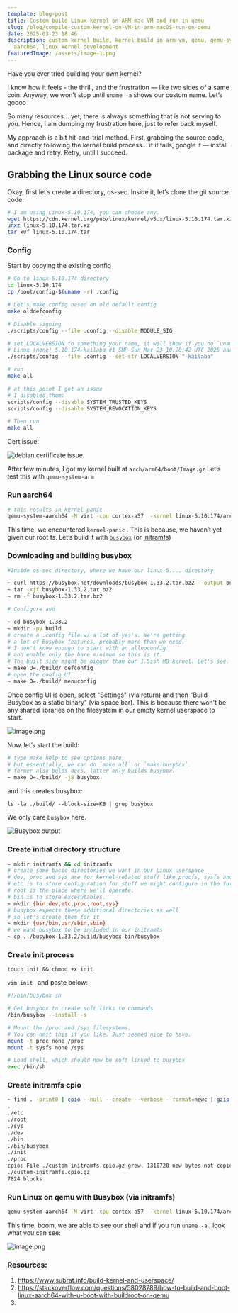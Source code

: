 ```yaml
---
template: blog-post
title: Custom build Linux kernel on ARM mac VM and run in qemu
slug: /blog/compile-custom-kernel-on-VM-in-arm-macOS-run-on-qemu
date: 2025-03-23 18:46
description: custom kernel build, kernel build in arm vm, qemu, qemu-system-arm,
  aarch64, linux kernel development
featuredImage: /assets/image-1.png
---
```

Have you ever tried building your own kernel? 

I know how it feels - the thrill, and the frustration — like two sides of a same coin. Anyway, we won’t stop until `uname -a` shows our custom name. Let’s goooo

So many resources… yet, there is always something that is not serving to you. Hence, I am dumping my frustration here, just to refer back myself. 

My approach is a bit hit-and-trial method. First, grabbing the source code, and directly following the kernel build process… if it fails, google it — install package and retry. Retry, until I succeed.  

## Grabbing the Linux source code

Okay, first let’s create a directory, os-sec. Inside it, let’s clone the git source code:

```bash
# I am using Linux-5.10.174, you can choose any.
wget https://cdn.kernel.org/pub/linux/kernel/v5.x/linux-5.10.174.tar.xz
unxz linux-5.10.174.tar.xz
tar xvf linux-5.10.174.tar
```

### Config

Start by copying the existing config

```bash
# Go to linux-5.10.174 directory 
cd linux-5.10.174
cp /boot/config-$(uname -r) .config

# Let's make config based on old default config
make olddefconfig

# Disable signing
./scripts/config --file .config --disable MODULE_SIG

# set LOCALVERSION to something your name, it will show if you do `uname -a` :
# Linux (none) 5.10.174-kailaba #1 SMP Sun Mar 23 10:20:42 UTC 2025 aarch64 GNU/Linux
./scripts/config --file .config --set-str LOCALVERSION "-kailaba"

# run 
make all

# at this point I got an issue 
# I disabled them: 
scripts/config --disable SYSTEM_TRUSTED_KEYS
scripts/config --disable SYSTEM_REVOCATION_KEYS

# Then run
make all
```

Cert issue:

![](/assets/cert-error.png "debian certificate issue.")



After few minutes, I got my kernel built at
`arch/arm64/boot/Image.gz` Let’s test this with `qemu-system-arm`

### Run aarch64

```bash
# this results in kernel panic
qemu-system-aarch64 -M virt -cpu cortex-a57  -kernel linux-5.10.174/arch/arm64/boot/Image.gz -nographic -append "earlyprintk=serial,ttyS0" 
```

This time, we encountered `kernel-panic` . This is because, we haven’t yet given our root fs. Let’s build it with [`busybox`](https://busybox.net/) (or [initramfs](https://wiki.gentoo.org/wiki/Custom_Initramfs))

### Downloading and building busybox

```bash
#Inside os-sec directory, where we have our linux-5.... directory

~ curl https://busybox.net/downloads/busybox-1.33.2.tar.bz2 --output busybox-1.33.2.tar.bz2
~ tar -xjf busybox-1.33.2.tar.bz2
~ rm -f busybox-1.33.2.tar.bz2

# Configure and 

~ cd busybox-1.33.2
~ mkdir -pv build
# create a .config file w/ a lot of yes's. We're getting
# a lot of Busybox features, probably more than we need.
# I don't know enough to start with an allnoconfig
# and enable only the bare minimum so this is it.
# The built size might be bigger than our 1.5ish MB kernel. Let's see.
~ make O=./build/ defconfig
# open the config UI
~ make O=./build/ menuconfig
```

Once config UI is open, select "Settings" (via return) and then "Build Busybox as a static binary" (via space bar). This is because there won't be any shared libraries on the filesystem in our empty kernel userspace to start.

![image.png](Custom%20compile%20Linux%20kernel%20on%20ARM%20mac%20VM%20and%20run%20%201bf158970079801ead33df7fbd759f86/image.png "Busybox configuration")

Now, let’s start the build:

```bash
# type make help to see options here,
# but essentially, we can do `make all` or `make busybox`.
# former also bulds docs. latter only builds busybox.
~ make O=./build/ -j8 busybox
```

and this creates busybox:

`ls -la ./build/ --block-size=KB | grep busybox`

We only care `busybox` here.

![](/assets/busybox-output.png "Busybox output")



### **Create initial directory structure**

```bash
~ mkdir initramfs && cd initramfs
# create some basic directories we want in our Linux userspace
# dev, proc and sys are for kernel-related stuff like procfs, sysfs and devices.
# etc is to store configuration for stuff we might configure in the future.
# root is the place where we'll operate.
# bin is to store excecutables.
~ mkdir {bin,dev,etc,proc,root,sys}
# busybox expects these additional directories as well
# so let's create them for it
~ mkdir {usr/bin,usr/sbin,sbin}
# we want busybox to be included in our initramfs
~ cp ../busybox-1.33.2/build/busybox bin/busybox
```

### **Create init process**

`touch init && chmod +x init `

`vim init ` and paste below:

```bash
#!/bin/busybox sh

# Get busybox to create soft links to commands
/bin/busybox --install -s

# Mount the /proc and /sys filesystems.
# You can omit this if you like. Just seemed nice to have.
mount -t proc none /proc
mount -t sysfs none /sys

# Load shell, which should now be soft linked to busybox
exec /bin/sh
```

### **Create initramfs cpio**

```bash
~ find . -print0 | cpio --null --create --verbose --format=newc | gzip --best > ./custom-initramfs.cpio.gz
.
./etc
./root
./sys
./dev
./bin
./bin/busybox
./init
./proc
cpio: File ./custom-initramfs.cpio.gz grew, 1310720 new bytes not copied
./custom-initramfs.cpio.gz
7824 blocks
```

### **Run Linux on qemu with Busybox (via initramfs)**

```bash
qemu-system-aarch64 -M virt -cpu cortex-a57  -kernel linux-5.10.174/arch/arm64/boot/Image.gz -nographic -append "earlyprintk=serial,ttyS0" --initrd ./initramfs/
```

This time, boom, we are able to see our shell and if you run `uname -a` , look what you can see:

![image.png](/assets/image-1.png "Output of our kernel")

### Resources:

1. <https://www.subrat.info/build-kernel-and-userspace/>
2. <https://stackoverflow.com/questions/58028789/how-to-build-and-boot-linux-aarch64-with-u-boot-with-buildroot-on-qemu>
3.